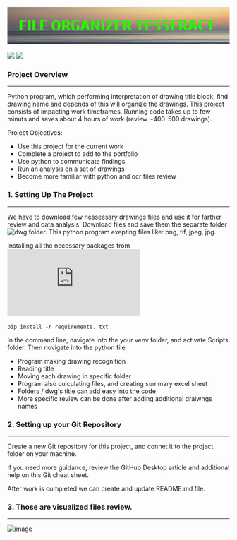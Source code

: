 ![](https://github.com/Kate-Pol/Drawings_organizer_OCR-Project/blob/main/png%20files/FILE_ORGANIZER_TESSERACT.png)

![](https://img.shields.io/github/languages/top/Kate-Pol/Drawings_organizer_OCR-Project?color=blue&logo=GitHub&logoColor=blue) ![](https://img.shields.io/github/contributors/Kate-Pol/Drawings_organizer_OCR-Project?color=green&logo=GitHub&logoColor=green)

### Project Overview
---
Python program, which performing interpretation of drawing title block, find drawing name and depends of this will organize the drawings. This project consists of impacting work timeframes. Running code takes up to few minuts and saves about 4 hours of work (review ~400-500 drawings). 

Project Objectives:
- Use this project for the current work
- Complete a project to add to the portfolio
- Use python to communicate findings
- Run an analysis on a set of drawings
- Become more familiar with python and ocr files review
  
### 1. Setting Up The Project
---
We have to download few nessessary drawings files and use it for farther review and data analysis. Download files and save them the separate folder ![dwg](https://github.com/Kate-Pol/Drawings_organizer_OCR-Project/tree/main/dwg) folder. This python program exepting files like: png, tif, jpeg, jpg. 

Installing all the necessary packages from ![requirements file](https://github.com/Kate-Pol/Drawings_organizer_OCR-Project/blob/main/requirements.txt)

```
pip install -r requirements. txt 
```
In the command line, navigate into the your venv folder, and activate Scripts folder. Then novigate into the python file. 

- Program making drawing recognition
- Reading title
- Moving each drawing in specific folder
- Program also culculating files, and creating summary excel sheet
- Folders / dwg's title can add easy into the code
- More specific review can be done after adding additional draiwngs names

### 2. Setting up your Git Repository
---
Create a new Git repository for this project, and connet it to the project folder on your machine.

If you need more guidance, review the GitHub Desktop article and additional help on this Git cheat sheet.

After work is completed we can create and update README.md file.

### 3. Those are visualized files review.
---

![image]()









